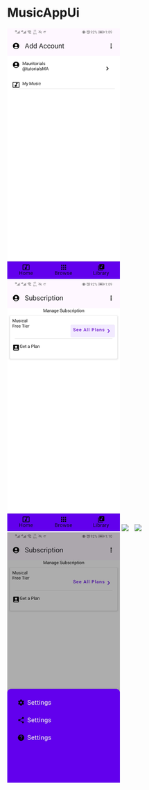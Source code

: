 # MusicAppUi

<img src="/Screenshots/account.jpg" width="260">&emsp;<img src="/Screenshots/subscription.jpg" width="260">
<img src="/Screenshots/add_account" width="260">&emsp;<img src="/Screenshots/navbar" width="260">
<img src="/Screenshots/topbar.jpg" width="260">
